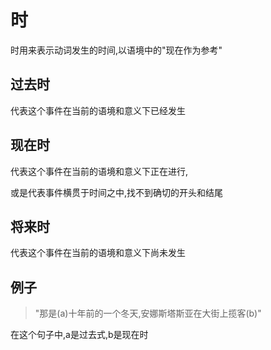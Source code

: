 # 时

时用来表示动词发生的时间,以语境中的"现在作为参考"

## 过去时
代表这个事件在当前的语境和意义下已经发生
## 现在时
代表这个事件在当前的语境和意义下正在进行,

或是代表事件横贯于时间之中,找不到确切的开头和结尾
## 将来时
代表这个事件在当前的语境和意义下尚未发生

## 例子
>"那是(a)十年前的一个冬天,安娜斯塔斯亚在大街上揽客(b)"

在这个句子中,a是过去式,b是现在时